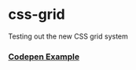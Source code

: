 # css-grid
Testing out the new CSS grid system

### [Codepen Example](http://codepen.io/BrentWMiller/pen/dveNbd)
